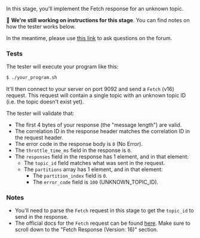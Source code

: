 In this stage, you'll implement the Fetch response for an unknown topic.

🚧 **We're still working on instructions for this stage**. You can find notes on how the tester works below.

In the meantime, please use
[this link](https://forum.codecrafters.io/new-topic?category=Challenges&tags=challenge%3Akafka&title=Question+about+hn6%3A+Fetch+with+an+unknown+topic&body=%3Cyour+question+here%3E)
to ask questions on the forum.

### Tests

The tester will execute your program like this:

```bash
$ ./your_program.sh
```

It'll then connect to your server on port 9092 and send a `Fetch` (v16) request. This request will contain a single topic with an unknown topic ID (i.e. the topic doesn't exist yet).

The tester will validate that:

- The first 4 bytes of your response (the "message length") are valid.
- The correlation ID in the response header matches the correlation ID in the request header.
- The error code in the response body is `0` (No Error).
- The `throttle_time_ms` field in the response is `0`.
- The `responses` field in the response has 1 element, and in that element:
  - The `topic_id` field matches what was sent in the request.
  - The `partitions` array has 1 element, and in that element:
    - The `partition_index` field is `0`.
    - The `error_code` field is `100` (UNKNOWN_TOPIC_ID).

### Notes

- You'll need to parse the `Fetch` request in this stage to get the `topic_id` to send in the response.
- The official docs for the `Fetch` request can be found [here](https://kafka.apache.org/protocol.html#The_Messages_Fetch). Make sure
  to scroll down to the "Fetch Response (Version: 16)" section.